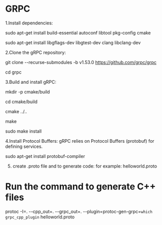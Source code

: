 # GRPC

1.Install dependencies:

sudo apt-get install build-essential autoconf libtool pkg-config cmake

sudo apt-get install libgflags-dev libgtest-dev clang libclang-dev

2.Clone the gRPC repository:

git clone --recurse-submodules -b v1.53.0 https://github.com/grpc/grpc

cd grpc

3.Build and install gRPC:

mkdir -p cmake/build

cd cmake/build

cmake ../..

make

sudo make install

4.Install Protocol Buffers: gRPC relies on Protocol Buffers (protobuf) for defining services.

sudo apt-get install protobuf-compiler


5. create .proto file and to generate code:
for example: helloworld.proto
# Run the command to generate C++ files
protoc -I=. --cpp_out=. --grpc_out=. --plugin=protoc-gen-grpc=`which grpc_cpp_plugin` helloworld.proto